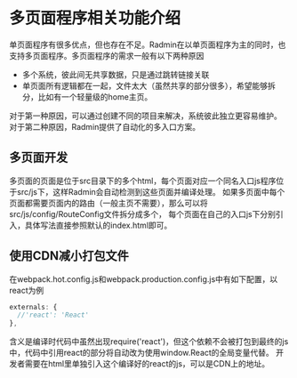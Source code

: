 # 多页面程序相关功能介绍

单页面程序有很多优点，但也存在不足。Radmin在以单页面程序为主的同时，也支持多页面程序。多页面程序的需求一般有以下两种原因

* 多个系统，彼此间无共享数据，只是通过跳转链接关联
* 单页面所有逻辑都在一起，文件太大（虽然共享的部分很多），希望能够拆分，比如有一个轻量级的home主页。

对于第一种原因，可以通过创建不同的项目来解决，系统彼此独立更容易维护。
对于第二种原因，Radmin提供了自动化的多入口方案。

## 多页面开发
多页面的页面是位于src目录下的多个html，每个页面对应一个同名入口js程序位于src/js下，这样Radmin会自动检测到这些页面并编译处理。
如果多页面中每个页面都需要页面内的路由（一般主页不需要），那么可以将src/js/config/RouteConfig文件拆分成多个，
每个页面在自己的入口js下分别引入，具体写法直接参照默认的index.html即可。

## 使用CDN减小打包文件
在webpack.hot.config.js和webpack.production.config.js中有如下配置，以react为例
```js
externals: {
  //'react': 'React'
},
```
含义是编译时代码中虽然出现require('react')，但这个依赖不会被打包到最终的js中，代码中引用react的部分将自动改为使用window.React的全局变量代替。
开发者需要在html里单独引入这个编译好的react的js，可以是CDN上的地址。
